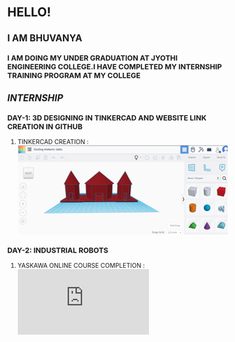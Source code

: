 # HELLO!
## I AM BHUVANYA
### I AM DOING MY UNDER GRADUATION AT JYOTHI ENGINEERING COLLEGE.I HAVE COMPLETED MY INTERNSHIP TRAINING PROGRAM AT MY COLLEGE
## *INTERNSHIP*
### DAY-1: 3D DESIGNING IN TINKERCAD AND WEBSITE LINK CREATION IN GITHUB
1. TINKERCAD CREATION : ![IMAGE](https://github.com/bhuvanyavs/internship/blob/main/index/Screenshot%202024-01-28%20214138.png)
### DAY-2: INDUSTRIAL ROBOTS
1. YASKAWA ONLINE COURSE COMPLETION : ![CERTIFICATE](https://github.com/bhuvanyavs/internship/blob/main/index/yaskawa%20course%20completion%20certificate.pdf)




